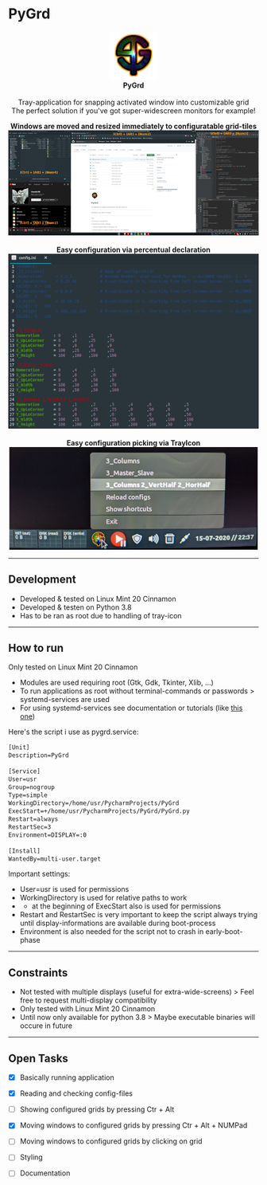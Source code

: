 # PyGrd
<p align="center">
  <img src="icons/PyGrd_96.png"><br>
  <b>PyGrd</b><br>
  <br>
  Tray-application for snapping activated window into customizable grid<br>
  The perfect solution if you've got super-widescreen monitors for example!
</p>
  
<p align="center">
  <b>Windows are moved and resized immediately to configuratable grid-tiles</b><br>
  <img src="documentation/windows.png"><br>
  <br>
  <b>Easy configuration via percentual declaration</b><br>
  <img src="documentation/config.png"><br>
  <br>
  <b>Easy configuration picking via TrayIcon</b><br>
  <img src="documentation/menu.png">
</p>

***
## Development
- Developed & tested on Linux Mint 20 Cinnamon
- Developed & testen on Python 3.8
- Has to be ran as root due to handling of tray-icon
***
## How to run
Only tested on Linux Mint 20 Cinnamon
- Modules are used requiring root (Gtk, Gdk, Tkinter, Xlib, ...)
- To run applications as root without terminal-commands or passwords > systemd-services are used
- For using systemd-services see documentation or tutorials (like [this one](https://forums.linuxmint.com/viewtopic.php?t=275464))

Here's the script i use as pygrd.service:
```
[Unit]
Description=PyGrd

[Service]
User=usr
Group=nogroup
Type=simple
WorkingDirectory=/home/usr/PycharmProjects/PyGrd
ExecStart=+/home/usr/PycharmProjects/PyGrd/PyGrd.py
Restart=always
RestartSec=3
Environment=DISPLAY=:0

[Install]
WantedBy=multi-user.target
```
Important settings:
- User=usr is used for permissions
- WorkingDirectory is used for relative paths to work
- + at the beginning of ExecStart also is used for permissions
- Restart and RestartSec is very important to keep the script always trying until display-informations are available during boot-process
- Environment is also needed for the script not to crash in early-boot-phase
***
## Constraints
- Not tested with multiple displays (useful for extra-wide-screens) > Feel free to request multi-display compatibility
- Only tested with Linux Mint 20 Cinnamon
- Until now only available for python 3.8 > Maybe executable binaries will occure in future
***
## Open Tasks
- [x] Basically running application
- [x] Reading and checking config-files
- [ ] Showing configured grids by pressing Ctr + Alt
- [x] Moving windows to configured grids by pressing Ctr + Alt + NUMPad
- [ ] Moving windows to configured grids by clicking on grid

- [ ] Styling
- [ ] Documentation
